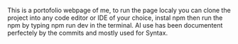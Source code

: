 This is a portofolio webpage of me, to run the page localy you can clone the project into any code editor or IDE of your choice, instal npm then run the npm by typing npm run dev in the terminal. 
AI use has been documentent perfectely by the commits and mostly used for Syntax.  
